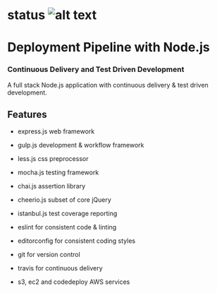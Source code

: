 # status   ![alt text](https://travis-ci.org/danval85/gulp-framework.svg?branch=master)

# Deployment Pipeline with Node.js

### Continuous Delivery and Test Driven Development

A full stack Node.js application with continuous delivery & test driven development.

## Features

- express.js web framework
- gulp.js development & workflow framework
- less.js css preprocessor
- mocha.js testing framework
- chai.js assertion library
- cheerio.js subset of core jQuery
- istanbul.js test coverage reporting

- eslint for consistent code & linting
- editorconfig for consistent coding styles

- git for version control
- travis for continuous delivery
- s3, ec2 and codedeploy AWS services